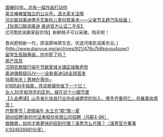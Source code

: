   
[国展60年，总有一幅作品打动你](http://www.dianyue.me/archives/879/i23xdhvsv8qhztjv/)  
[英文棒棒堂独立的公众号，请大家关注哦](http://www.dianyue.me/archives/511/jq1lp0u9899u1wpb/)  
[河北联润美迪携手艺象标儿童创意美术——父亲节主题汽车绘画！](http://www.dianyue.me/archives/884/78jb8szgoxf54rc6/)  
[【张家口联润美迪 奥迪官方认证二手车】](http://www.dianyue.me/archives/414/bm9no4f8yd2vf9p9/)  
[【河南凯润美家庭农场】新鲜桃子可以采摘，购买啦！

食尚肥桃新一代，原滋原味原生态，优选河南凯润美农业。](http://www.dianyue.me/archives/921/478o7b8kgvsu4sow/)  
[留学生孤独等级，你中箭了吗？](http://www.dianyue.me/archives/500/bktl88zhofnnviyf/)  
[房产信息](http://www.dianyue.me/archives/361/mfbeqzdtj0uy4c9a/)  
[汉阴农商银行端午节献爱城关镇区域敬老院](http://www.dianyue.me/archives/335/xg0ygbo4woue3gpe/)  
[奥迪旗舰级SUV——全新奥迪Q8全球首发](http://www.dianyue.me/archives/884/v1w8qzl4ln7wyh0t/)  
[18周年庆丨男神在等你~](http://www.dianyue.me/archives/510/32tnv09blfr3phmo/)  
[618防剁手指南，传说能替你省下一个亿！](http://www.dianyue.me/archives/847/egjkg5l1jf6rcnzs/)  
[女人30岁和18岁的区别，就在这个小细节里](http://www.dianyue.me/archives/995/ci1my0ywd8fid3ea/)  
[【入会邀请】山东省化妆品行业协会诚邀您的加入，携手齐鲁同仁，共襄美妆盛世！](http://www.dianyue.me/archives/829/9ue4bejdbth993xd/)  
[巴黎季节 | 浓情端午 水立方“粽”情一夏](http://www.dianyue.me/archives/206/31tjqfr8fyszpar0/)  
[郑州招聘|新时代证券股份有限公司招聘（月薪4-8K）](http://www.dianyue.me/archives/960/d6m0fordja8q5mro/)  
[做微商，如何才能更快的招到代理？溪秀怎么代理？（溪秀官方董事V:924626681分享）](http://www.dianyue.me/archives/179/nz582gwtt276jzuv/)